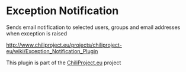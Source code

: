 # Exception Notification

Sends email notification to selected users, groups and email addresses when exception is raised

http://www.chiliproject.eu/projects/chiliproject-eu/wiki/Exception_Notification_Plugin

This plugin is part of the [ChiliProject.eu](http://www.chiliproject.eu) project
